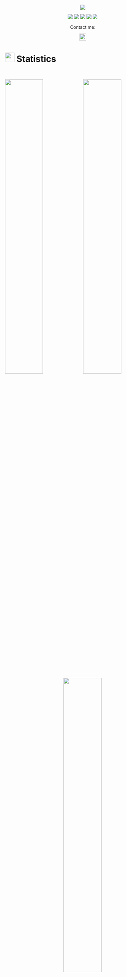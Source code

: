<p align="center">
  <a href="https://github.com/DenverCoder1/readme-typing-svg"><img src="https://readme-typing-svg.herokuapp.com?lines=Hello,+World!;My+name+is+Milovan.;I+love+coding.;&center=true&width=500&height=50"></a>
</p>

<p>
<div align="center">
  <img src="https://img.shields.io/badge/c%23-61046C.svg?style=for-the-badge&logo=c-sharp&logoColor=white">
  <img src="https://img.shields.io/badge/Python-3670A0?style=for-the-badge&logo=python&logoColor=ffdd54">
  <img src="https://img.shields.io/badge/JavaScript-6F270C.svg?style=for-the-badge&logo=javascript&logoColor=F7E017">
  <img src="https://img.shields.io/badge/HTML5-F26624.svg?style=for-the-badge&logo=html5&logoColor=white">
  <img src="https://img.shields.io/badge/CSS-2465F1.svg?style=for-the-badge&logo=CSS3&logoColor=white">
</div>
</p>

<p align="center">Contact me:</p>
<p>
<div align="center">	
	<a href="https://www.linkedin.com/in/milovan-aleksic-7810b3263/" rel="nofollow">
  		<img alt=" LinkedIn" width="22px" src="https://raw.githubusercontent.com/peterthehan/peterthehan/master/assets/linkedin.svg" style="max-width: 100%;">
	</a>
</p>
</div>
</p>

# <img src="https://media4.giphy.com/media/MIGbtLZoVjbl0bYbAd/giphy.gif?cid=ecf05e472t2h0i8d7dcjaoau9iqtchhr899hxmpxzzgc7lyw&rid=giphy.gif" width="30"> Statistics


<br/>
<p align="left">
    <img width="49.5%" src="https://github-readme-stats.vercel.app/api?username=Comi15&show_icons=true&theme=transparentl&hide_border=true&count_private=true">
    <img width="49.5%" src="https://github-readme-streak-stats.herokuapp.com/?user=Comi15&show_icons=true&theme=transparentl&hide_border=true&count_private=true">	
</p>

<p align="center">  
    <img width="49.5%" src="https://github-readme-stats.vercel.app/api/top-langs/?username=Comi15&theme=transparentl&hide_border=true&include_all_commits=true&count_private=true&layout=compact">  
</p>


## <img src="https://user-images.githubusercontent.com/82110564/189553856-2e7f8f30-80b4-484f-bfaa-9e5eb10f24e5.gif" width="30">About Me
Currently a final year student at Faculty of Technical Sciences, Department of Applied Software Engineering.Enroled in 2019. Since then developed a passion for web development, especially Web Api using <b>.NET</b> framework for the backend and <b>HTML</b>,<b>CSS</b> and <b>JavaScript(jQuery)</b> for the frontend.Worked on a few college projects using <b>Python</b>.Done a good amount of work in <b>C# WCF</b>,<b>C#</b> object-oriented programming in general.Currently learning <b>React</b> framework and looking to expand my knowledge in backend and frontend with <b>REST</b> Api architecture.
